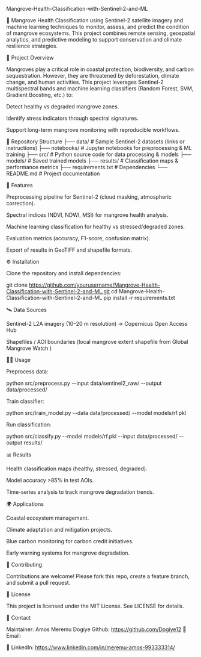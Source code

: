 Mangrove-Health-Classification-with-Sentinel-2-and-ML

🌱 Mangrove Health Classification using Sentinel-2 satellite imagery and machine learning techniques to monitor, assess, and predict the condition of mangrove ecosystems. This project combines remote sensing, geospatial analytics, and predictive modeling to support conservation and climate resilience strategies.

🚀 Project Overview

Mangroves play a critical role in coastal protection, biodiversity, and carbon sequestration. However, they are threatened by deforestation, climate change, and human activities.
This project leverages Sentinel-2 multispectral bands and machine learning classifiers (Random Forest, SVM, Gradient Boosting, etc.) to:

Detect healthy vs degraded mangrove zones.

Identify stress indicators through spectral signatures.

Support long-term mangrove monitoring with reproducible workflows.

📂 Repository Structure
├── data/                  # Sample Sentinel-2 datasets (links or instructions)
├── notebooks/             # Jupyter notebooks for preprocessing & ML training
├── src/                   # Python source code for data processing & models
├── models/                # Saved trained models
├── results/               # Classification maps & performance metrics
├── requirements.txt       # Dependencies
└── README.md              # Project documentation

🔑 Features

Preprocessing pipeline for Sentinel-2 (cloud masking, atmospheric correction).

Spectral indices (NDVI, NDWI, MSI) for mangrove health analysis.

Machine learning classification for healthy vs stressed/degraded zones.

Evaluation metrics (accuracy, F1-score, confusion matrix).

Export of results in GeoTIFF and shapefile formats.

⚙️ Installation

Clone the repository and install dependencies:

git clone https://github.com/yourusername/Mangrove-Health-Classification-with-Sentinel-2-and-ML.git
cd Mangrove-Health-Classification-with-Sentinel-2-and-ML
pip install -r requirements.txt

🛰️ Data Sources

Sentinel-2 L2A imagery (10–20 m resolution) → Copernicus Open Access Hub

Shapefiles / AOI boundaries (local mangrove extent shapefile from Global Mangrove Watch
)

🧑‍💻 Usage

Preprocess data:

python src/preprocess.py --input data/sentinel2_raw/ --output data/processed/


Train classifier:

python src/train_model.py --data data/processed/ --model models/rf.pkl


Run classification:

python src/classify.py --model models/rf.pkl --input data/processed/ --output results/

📊 Results

Health classification maps (healthy, stressed, degraded).

Model accuracy >85% in test AOIs.

Time-series analysis to track mangrove degradation trends.

🌍 Applications

Coastal ecosystem management.

Climate adaptation and mitigation projects.

Blue carbon monitoring for carbon credit initiatives.

Early warning systems for mangrove degradation.

🤝 Contributing

Contributions are welcome! Please fork this repo, create a feature branch, and submit a pull request.

📜 License

This project is licensed under the MIT License. See LICENSE
 for details.

📧 Contact

Maintainer: Amos Meremu Dogiye
Github: https://github.com/Dogiye12
📩 Email:

🔗 LinkedIn: https://www.linkedin.com/in/meremu-amos-993333314/
